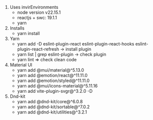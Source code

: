 1. Uses invirEnvironments
    + node version v22.15.1
    + reactjs + swc: 19.1.1
    + yarn
2. Installs 
    - yarn install
3. Yarn 
    - yarn add -D eslint-plugin-react eslint-plugin-react-hooks eslint-plugin-react-refresh -> install plugin
    - yarn list | grep eslint-plugin -> check plugin
    - yarn lint => check clean code
3. Material UI
    - yarn add @mui/material@^5.13.0
    - yarn add @emotion/react@^11.11.0
    - yarn add  @emotion/styled@^11.11.0
    - yarn add @mui/icons-material@^5.11.16
    - yarn add vite-plugin-svgr@^3.2.0 -D
4. Dnd-kit
    - yarn add @dnd-kit/core@^6.0.8
    - yarn add @dnd-kit/sortable@^7.0.2
    - yarn add @dnd-kit/utilities@^3.2.1